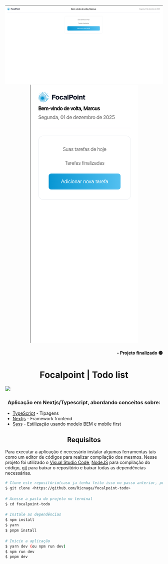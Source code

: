 <div align="center">
<img src="./cover.png" />
<img src="./mobile.png" />
</div>

<div align="right">

#### - Projeto finalizado 🟢

</div>
<div align="center">

# Focalpoint | Todo list

</div>

<img src="https://img.shields.io/github/license/Ricnaga/focalpoint-todo?&style=for-the-badge"/>

### <div align="center"> Aplicação em Nextjs/Typescript, abordando conceitos sobre: </div>

- [TypeScript](https://www.typescriptlang.org/) - Tipagens
- [Nextjs](https://nextjs.org/) - Framework frontend
- [Sass](https://sass-lang.com/) - Estilização usando modelo BEM e mobile first

## <div align="center">Requisitos</div>

Para executar a aplicação é necessário instalar algumas ferramentas tais como um editor de códigos para realizar compilação dos mesmos. Nesse projeto foi utilizado o [Visual Studio Code](https://code.visualstudio.com/), [NodeJS](https://nodejs.org/en/) para compilação do código, [git](https://git-scm.com/downloads) para baixar o repositório e baixar todas as dependências necessárias.

```bash
# Clone este repositório(caso ja tenha feito isso no passo anterior, pule para o próximo comando)
$ git clone <https://github.com/Ricnaga/focalpoint-todo>

# Acesse a pasta do projeto no terminal
$ cd focalpoint-todo

# Instale as dependências
$ npm install
$ yarn
$ pnpm install

# Inicie a aplicação
$ yarn dev (ou npm run dev)
$ npm run dev
$ pnpm dev
```

#
